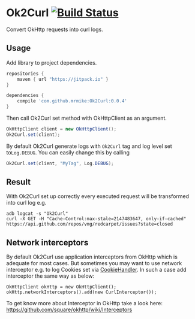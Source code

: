 # Ok2Curl [![Build Status](https://travis-ci.org/mrmike/Ok2Curl.svg)](https://travis-ci.org/mrmike/Ok2Curl)
Convert OkHttp requests into curl logs.


## Usage
Add library to project dependencies.
```groovy
repositories {
    maven { url "https://jitpack.io" }
}

dependencies {
    compile 'com.github.mrmike:Ok2Curl:0.0.4'
}
```

Then call Ok2Curl set method with OkHttpClient as an argument.
```java
OkHttpClient client = new OkHttpClient();
Ok2Curl.set(client);
```

By default Ok2Curl generate logs with `Ok2Curl` tag and log level set to`Log.DEBUG`. You can easily change this by calling
```java
Ok2Curl.set(client, "MyTag", Log.DEBUG);
```

## Result
With Ok2Curl set up correctly every executed request will be transformed into curl log e.g.
```shell
adb logcat -s "Ok2Curl"
curl -X GET -H "Cache-Control:max-stale=2147483647, only-if-cached" https://api.github.com/repos/vmg/redcarpet/issues?state=closed
```

## Network interceptors
By default Ok2Curl use application interceptors from OkHttp which is adequate for most cases. But sometimes you may want to use network interceptor e.g. to log Cookies set via [CookieHandler](http://docs.oracle.com/javase/6/docs/api/java/net/CookieHandler.html). In such a case add interceptor the same way as below:  

```
OkHttpClient okHttp = new OkHttpClient();
okHttp.networkInterceptors().add(new CurlInterceptor());
```

To get know more about Interceptor in OkHttp take a look here: https://github.com/square/okhttp/wiki/Interceptors
